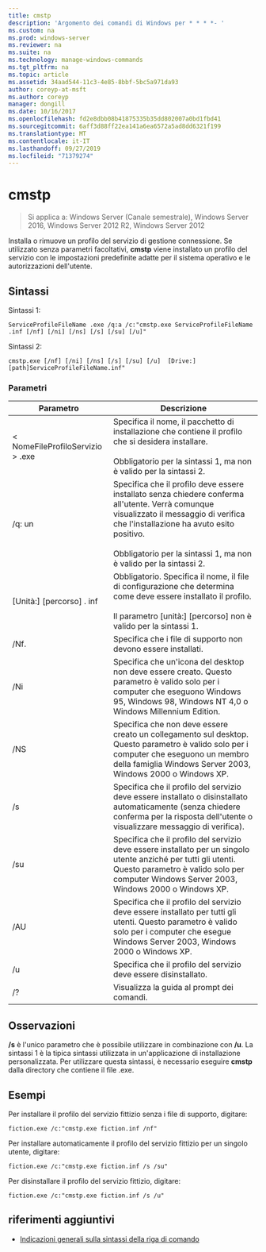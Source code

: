 ```yaml
---
title: cmstp
description: 'Argomento dei comandi di Windows per * * * *- '
ms.custom: na
ms.prod: windows-server
ms.reviewer: na
ms.suite: na
ms.technology: manage-windows-commands
ms.tgt_pltfrm: na
ms.topic: article
ms.assetid: 34aad544-11c3-4e85-8bbf-5bc5a971da93
author: coreyp-at-msft
ms.author: coreyp
manager: dongill
ms.date: 10/16/2017
ms.openlocfilehash: fd2e8dbb08b41875335b35dd802007a0bd1fbd41
ms.sourcegitcommit: 6aff3d88ff22ea141a6ea6572a5ad8dd6321f199
ms.translationtype: MT
ms.contentlocale: it-IT
ms.lasthandoff: 09/27/2019
ms.locfileid: "71379274"
---
```

# <a name="cmstp"></a>cmstp

>Si applica a: Windows Server (Canale semestrale), Windows Server 2016, Windows Server 2012 R2, Windows Server 2012

Installa o rimuove un profilo del servizio di gestione connessione. Se utilizzato senza parametri facoltativi, **cmstp** viene installato un profilo del servizio con le impostazioni predefinite adatte per il sistema operativo e le autorizzazioni dell'utente. 
## <a name="syntax"></a>Sintassi
Sintassi 1:
```
ServiceProfileFileName .exe /q:a /c:"cmstp.exe ServiceProfileFileName .inf [/nf] [/ni] [/ns] [/s] [/su] [/u]"
```
Sintassi 2:
```
cmstp.exe [/nf] [/ni] [/ns] [/s] [/su] [/u]  [Drive:][path]ServiceProfileFileName.inf"
```
### <a name="parameters"></a>Parametri
|Parametro|Descrizione|
|-------|--------|
|< NomeFileProfiloServizio > .exe|Specifica il nome, il pacchetto di installazione che contiene il profilo che si desidera installare.<br /><br />Obbligatorio per la sintassi 1, ma non è valido per la sintassi 2.|
|/q: un|Specifica che il profilo deve essere installato senza chiedere conferma all'utente. Verrà comunque visualizzato il messaggio di verifica che l'installazione ha avuto esito positivo.<br /><br />Obbligatorio per la sintassi 1, ma non è valido per la sintassi 2.|
|[Unità:] [percorso] <ServiceProfileFileName>. inf|Obbligatorio. Specifica il nome, il file di configurazione che determina come deve essere installato il profilo.<br /><br />Il parametro [unità:] [percorso] non è valido per la sintassi 1.|
|/Nf.|Specifica che i file di supporto non devono essere installati.|
|/Ni|Specifica che un'icona del desktop non deve essere creato. Questo parametro è valido solo per i computer che eseguono Windows 95, Windows 98, Windows NT 4,0 o Windows Millennium Edition.|
|/NS|Specifica che non deve essere creato un collegamento sul desktop. Questo parametro è valido solo per i computer che eseguono un membro della famiglia Windows Server 2003, Windows 2000 o Windows XP.|
|/s|Specifica che il profilo del servizio deve essere installato o disinstallato automaticamente (senza chiedere conferma per la risposta dell'utente o visualizzare messaggio di verifica).|
|/su|Specifica che il profilo del servizio deve essere installato per un singolo utente anziché per tutti gli utenti. Questo parametro è valido solo per computer Windows Server 2003, Windows 2000 o Windows XP.|
|/AU|Specifica che il profilo del servizio deve essere installato per tutti gli utenti. Questo parametro è valido solo per i computer che esegue Windows Server 2003, Windows 2000 o Windows XP.|
|/u|Specifica che il profilo del servizio deve essere disinstallato.|
|/?|Visualizza la guida al prompt dei comandi.|
## <a name="remarks"></a>Osservazioni
**/s** è l'unico parametro che è possibile utilizzare in combinazione con **/u**.
La sintassi 1 è la tipica sintassi utilizzata in un'applicazione di installazione personalizzata. Per utilizzare questa sintassi, è necessario eseguire **cmstp** dalla directory che contiene il <ServiceProfileFileName>file .exe.
## <a name="BKMK_Examples"></a>Esempi
Per installare il profilo del servizio fittizio senza i file di supporto, digitare:
```
fiction.exe /c:"cmstp.exe fiction.inf /nf"
```
Per installare automaticamente il profilo del servizio fittizio per un singolo utente, digitare:
```
fiction.exe /c:"cmstp.exe fiction.inf /s /su"
```
Per disinstallare il profilo del servizio fittizio, digitare:
```
fiction.exe /c:"cmstp.exe fiction.inf /s /u"
```
## <a name="additional-references"></a>riferimenti aggiuntivi
-   [Indicazioni generali sulla sintassi della riga di comando](command-line-syntax-key.md)
